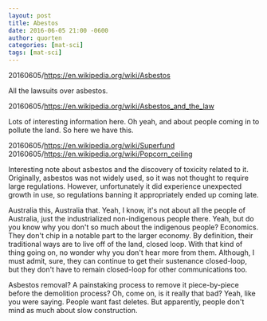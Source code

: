 ```yaml
---
layout: post
title: Abestos
date: 2016-06-05 21:00 -0600
author: quorten
categories: [mat-sci]
tags: [mat-sci]
---
```


20160605/https://en.wikipedia.org/wiki/Asbestos

All the lawsuits over asbestos.

20160605/https://en.wikipedia.org/wiki/Asbestos_and_the_law

Lots of interesting information here.  Oh yeah, and about people
coming in to pollute the land.  So here we have this.

20160605/https://en.wikipedia.org/wiki/Superfund  
20160605/https://en.wikipedia.org/wiki/Popcorn_ceiling

Interesting note about asbestos and the discovery of toxicity related
to it.  Originally, asbestos was not widely used, so it was not
thought to require large regulations.  However, unfortunately it did
experience unexpected growth in use, so regulations banning it
appropriately ended up coming late.

<!-- more -->

Australia this, Australia that.  Yeah, I know, it's not about all the
people of Australia, just the industrialized non-indigenous people
there.  Yeah, but do you know why you don't so much about the
indigenous people?  Economics.  They don't chip in a notable part to
the larger economy.  By definition, their traditional ways are to live
off of the land, closed loop.  With that kind of thing going on, no
wonder why you don't hear more from them.  Although, I must admit,
sure, they can continue to get their sustenance closed-loop, but they
don't have to remain closed-loop for other communications too.

Asbestos removal?  A painstaking process to remove it piece-by-piece
before the demolition process?  Oh, come on, is it really that bad?
Yeah, like you were saying.  People want fast deletes.  But
apparently, people don't mind as much about slow construction.
